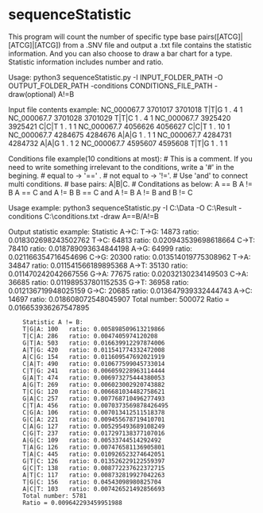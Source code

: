 # sequenceStatistic

This program will count the number of specific type base pairs([ATCG]|[ATCG]|[ATCG]) from a .SNV file and output a .txt file contains the statistic information. And you can also choose to draw a bar chart for a type. Statistic information includes number and ratio.

Usage:
  python3 sequenceStatistic.py -I INPUT_FOLDER_PATH -O OUTPUT_FOLDER_PATH -conditions CONDITIONS_FILE_PATH -draw(optional) A!=B
  
  Input file contents example:
        NC_000067.7	3701017	3701018	T|T|G	1	.	4	1
        NC_000067.7	3701028	3701029	T|T|C	1	.	4	1 
        NC_000067.7	3925420	3925421	C|C|T	1	.	1	1
        NC_000067.7	4056626	4056627	C|C|T	1	.	10	1
        NC_000067.7	4284675	4284676	A|A|G	1	.	1	1
        NC_000067.7	4284731	4284732	A|A|G	1	.	1	2
        NC_000067.7	4595607	4595608	T|T|G	1	.	1	1
  
  Conditions file example(10 conditions at most):
        # This is a comment. If you need to write something irrelevant to the conditions, write a '#' in the begining.
        # equal to -> '==' .
        # not equal to -> '!='.
        # Use 'and' to connect multi conditions. 
        # base pairs: A|B|C.
        # Conditations as below:
        A == B
        A != B
        A == C and A != B
        B == C and A != B
        A != B and B != C
  
  Usage example:
        python3 sequenceStatistic.py -I C:\Data -O C:\Result -conditions C:\conditions.txt -draw A==B/A!=B
  
  Output statistic example:
        Statistic A->C:
        T->G: 14873   ratio: 0.018302698243502762
        T->C: 64813   ratio: 0.020943539698618664
        C->T: 78410   ratio: 0.018789093634844198
        A->G: 64999   ratio: 0.021166354716454696
        C->G: 20300   ratio: 0.013514019775308962
        T->A: 34847   ratio: 0.011541566189895368
        A->T: 35130   ratio: 0.011470242042667556
        G->A: 77675   ratio: 0.02032130234149503
        C->A: 36685   ratio: 0.011989537801152535
        G->T: 36958   ratio: 0.012136719948025159
        G->C: 20685   ratio: 0.013647939332444743
        A->C: 14697   ratio: 0.018608072548045907
        Total number: 500072
        Ratio = 0.016653936267547895

        Statistic A != B:
        T|G|A: 100   ratio: 0.005898509613219866
        T|C|A: 286   ratio: 0.0047405974120208
        G|T|A: 503   ratio: 0.016639912297874006
        A|T|G: 420   ratio: 0.011541774332472008
        A|C|G: 154   ratio: 0.011609547692021919
        C|A|T: 490   ratio: 0.010677599045733014
        C|T|G: 241   ratio: 0.006059228963114444
        G|A|T: 474   ratio: 0.006973275444380053
        A|G|T: 269   ratio: 0.006023002920743882
        T|C|G: 120   ratio: 0.006681034482758621
        G|A|C: 257   ratio: 0.007768710496277493
        C|T|A: 456   ratio: 0.0070373569878426495
        C|G|A: 106   ratio: 0.007013412511518378
        G|C|A: 221   ratio: 0.009455678719410701
        C|A|G: 127   ratio: 0.005295493689108249
        C|G|T: 237   ratio: 0.017297138377107016
        A|G|C: 109   ratio: 0.00533744514292492
        T|A|G: 126   ratio: 0.007476581136905801
        T|A|C: 445   ratio: 0.010926523274642051
        G|T|C: 126   ratio: 0.013526229122559397
        G|C|T: 138   ratio: 0.008772237622372715
        A|T|C: 117   ratio: 0.008732819927042263
        T|G|C: 156   ratio: 0.04543098980825704
        A|C|T: 103   ratio: 0.007426521492856693
        Total number: 5781
        Ratio = 0.009642293459951988
        
